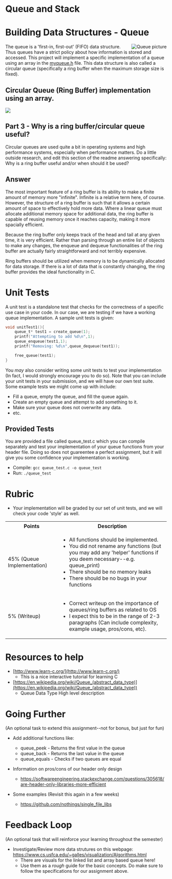 # Queue and Stack

# Building Data Structures - Queue
<img align="right" src="https://upload.wikimedia.org/wikipedia/commons/thumb/5/52/Data_Queue.svg/450px-Data_Queue.svg.png" alt="Queue picture">

The queue is a 'first-in, first-out' (FIFO) data structure. Thus queues have a strict policy about how information is stored and accessed. This project will implement a specific implementation of a queue using an array in the [myqueue.h](./myqueue.h) file. This data structure is also called a circular queue (specifically a ring buffer when the maximum storage size is fixed).



## Circular Queue (Ring Buffer) implementation using an array.

![](https://upload.wikimedia.org/wikipedia/commons/thumb/f/fd/Circular_Buffer_Animation.gif/400px-Circular_Buffer_Animation.gif)

## Part 3 - Why is a ring buffer/circular queue useful?

Circular queues are used quite a bit in operating systems and high performance systems, especially when performance matters. Do a little outside research, and edit this section of the readme answering specifically: Why is a ring buffer useful and/or when should it be used?

## Answer

The most important feature of a ring buffer is its ability to make a finite amount of memory more "infinite". Infinite is a relative term here, of course. However, the structure of a ring buffer is such that it allows a certain amount of space to effectively hold more data. Where a linear queue must allocate additional memory space for additional data, the ring buffer is capable of reusing memory once it reaches capacity, making it more spacially efficient.

Because the ring buffer only keeps track of the head and tail at any given time, it is very efficient. Rather than parsing through an entire list of objects to make any changes, the enqueue and dequeue functionalities of the ring buffer are actually fairly straightforward and not terribly expensive.

Ring buffers should be utilized when memory is to be dynamically allocated for data storage. If there is a lot of data that is constantly changing, the ring buffer provides the ideal functionality in C.


# Unit Tests

A unit test is a standalone test that checks for the correctness of a specific use case in your code. In our case, we are testing if we have a working queue implementation. A sample unit tests is given:

```c
void unitTest1(){
	queue_t* test1 = create_queue(1);
	printf("Attempting to add %d\n",1);
	queue_enqueue(test1,1);
	printf("Removing: %d\n",queue_dequeue(test1));

	free_queue(test1);
}
```

You *may* also consider writing some unit tests to test your implementation (In fact, I would strongly encourage you to do so). Note that you can include your unit tests in your submission, and we will have our own test suite. Some example tests we might come up with include:

* Fill a queue, empty the queue, and fill the queue again.
* Create an empty queue and attempt to add something to it.
* Make sure your queue does not overwrite any data.
* etc.

## Provided Tests

You are provided a file called queue_test.c which you can compile separately and test your implementation of your queue functions from your header file. Doing so does not guareentee a perfect assignment, but it will give you some confidence your implementation is working.

* Compile: `gcc queue_test.c -o queue_test`
* Run: `./queue_test`

# Rubric

* Your implementation will be graded by our set of unit tests, and we will check your code 'style' as well.

<table>
  <tbody>
    <tr>
      <th>Points</th>
      <th align="center">Description</th>
    </tr>
    <tr>
      <td>45% (Queue Implementation)</td>
      <td align="left"><ul><li>All functions should be implemented.</li><li>You did not rename any functions (but you may add any 'helper' functions if you deem necessary--e.g. queue_print)</li><li>There should be no memory leaks</li><li>There should be no bugs in your functions </li></ul></td>
    </tr>
    <tr>
      <td>5% (Writeup)</td>
      <td align="left"><ul><li>Correct writeup on the importance of queues/ring buffers as related to OS</li><li>I expect this to be in the range of 2-3 paragraphs (Can include complexity, example usage, pros/cons, etc).</li></ul></td>
    </tr>
  </tbody>
</table>


# Resources to help

- [http://www.learn-c.org/](http://www.learn-c.org/)
	- This is a nice interactive tutorial for learning C
- [https://en.wikipedia.org/wiki/Queue_(abstract_data_type)](https://en.wikipedia.org/wiki/Queue_(abstract_data_type))
	- Queue Data Type High level description

# Going Further
(An optional task to extend this assignment--not for bonus, but just for fun)

* Add additional functions like:
  * queue_peek - Returns the first value in the queue
  * queue_back - Returns the last value in the queue
  * queue_equals - Checks if two queues are equal


* Information on pros/cons of our header only design
	* https://softwareengineering.stackexchange.com/questions/305618/are-header-only-libraries-more-efficient
* Some examples (Revisit this again in a few weeks)
	* https://github.com/nothings/single_file_libs  

# Feedback Loop

(An optional task that will reinforce your learning throughout the semester)

- Investigate/Review more data strutures on this webpage: https://www.cs.usfca.edu/~galles/visualization/Algorithms.html
  - There are visuals for the linked list and array based queue here!
  - Use them as a *rough* guide for the basic concepts. Do make sure to follow the specifications for our assignment above.
